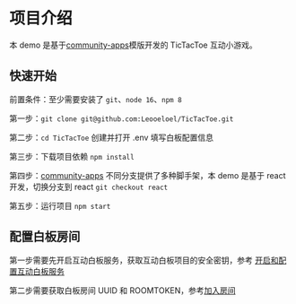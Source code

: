 # 项目介绍

本 demo 是基于[community-apps](https://github.com/netless-io/community-apps)模版开发的 TicTacToe 互动小游戏。

## 快速开始
前置条件：至少需要安装了 `git`、`node 16`、`npm 8`

第一步：`git clone git@github.com:Leooeloel/TicTacToe.git`

第二步：`cd TicTacToe` 创建并打开 .env 填写白板配置信息

第三步：下载项目依赖 `npm install`

第四步：[community-apps](https://github.com/netless-io/community-apps) 不同分支提供了多种脚手架，本 demo 是基于 react 开发，切换分支到 react `git checkout react`

第五步：运行项目 `npm start`



## 配置白板房间
 
 第一步需要先开启互动白板服务，获取互动白板项目的安全密钥，参考 [开启和配置互动白板服务](https://docs.agora.io/cn/whiteboard/enable_whiteboard?platform=Web)

第二步需要获取白板房间 UUID 和 ROOMTOKEN，参考[加入房间](https://docs.agora.io/cn/whiteboard/join_whiteboard_room_web)
